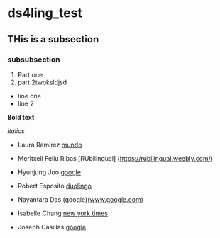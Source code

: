 # ds4ling_test

## THis is a subsection

### subsubsection

1. Part one
2. part 2twoksldjsd

- line one
- line 2

**Bold text**

*italics*
- Laura Ramirez [mundo](www.elmundo.es)

- Meritxell Feliu Ribas [RUbilingual] (https://rubilingual.weebly.com/)
- Hyunjung Joo [google](www.google.com)
- Robert Esposito [duolingo](duolingo.com)
- Nayantara Das (google)(www.google.com)
- Isabelle Chang [new york times](https://www.nytimes.com/)
- Joseph Casillas [google](www.google.com)

